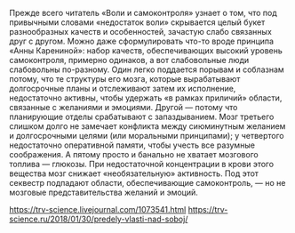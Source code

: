 Прежде всего читатель «Воли и самоконтроля» узнает о том, что под привычными словами «недостаток воли» скрывается целый букет разнообразных качеств и особенностей, зачастую слабо связанных друг с другом. Можно даже сформулировать что-то вроде принципа «Анны Карениной»: набор качеств, обеспечивающих высокий уровень самоконтроля, примерно одинаков, а вот слабовольные люди слабовольны по-разному. Один легко поддается порывам и соблазнам потому, что те структуры его мозга, которые вырабатывают долгосрочные планы и отслеживают затем их исполнение, недостаточно активны, чтобы удержать «в рамках приличий» области, связанные с желаниями и эмоциями. Другой — потому что планирующие отделы срабатывают с запаздыванием. Мозг третьего слишком долго не замечает конфликта между сиюминутным желанием и долгосрочными целями (или моральными принципами); у четвертого недостаточно оперативной памяти, чтобы учесть все разумные соображения. А пятому просто и банально не хватает мозгового топлива — глюкозы. При недостаточной концентрации в крови этого вещества мозг снижает «необязательную» активность. Под этот секвестр подпадают области, обеспечивающие самоконтроль, — но не мозговые представительства желаний и эмоций.

https://trv-science.livejournal.com/1073541.html  https://trv-science.ru/2018/01/30/predely-vlasti-nad-soboj/